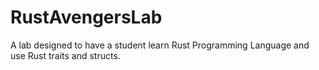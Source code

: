 # RustAvengersLab
A lab designed to have a student learn Rust Programming Language and use Rust traits and structs. 
